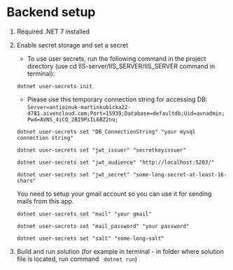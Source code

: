 # Backend setup

1. Required .NET 7 installed

2. Enable secret storage and set a secret

   - To use user secrets, run the following command in the project directory (use cd IIS-server/IIS_SERVER/IIS_SERVER command in terminal):


   ```
   dotnet user-secrets init
   ```

   - Please use this temporary connection string for accessing DB:  ``` Server=antioznuk-martinkubicka22-d781.aivencloud.com;Port=15939;Database=defaultdb;Uid=avnadmin;Pwd=AVNS_4iCQ_2BI9PsIL6BZ2nu; ```
   ```
   dotnet user-secrets set "DB_ConnectionString" "your mysql connection string"
   ```

   ```
   dotnet user-secrets set "jwt_issuer" "secretkeyissuer"  
   ```

   ```
   dotnet user-secrets set "jwt_audience" "http://localhost:5203/"  
   ```

   ```
   dotnet user-secrets set "jwt_secret" "some-long-secret-at-least-16-chars"
   ```
   
   You need to setup your gmail account so you can use it for sending mails from this app.
   ```
   dotnet user-secrets set "mail" "your gmail" 
   ```
   ```
   dotnet user-secrets set "mail_password" "your password"
   ```
   ```
   dotnet user-secrets set "salt" "some-long-salt"
   ```

3. Build and run solution (for example in terminal - in folder where solution file is located, run command    ```  dotnet run ```)
